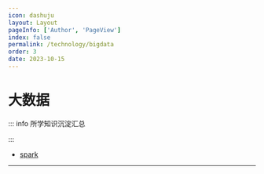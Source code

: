 ```yaml
---
icon: dashuju
layout: Layout
pageInfo: ['Author', 'PageView']
index: false
permalink: /technology/bigdata
order: 3
date: 2023-10-15
---
```


# 大数据

::: info 所学知识沉淀汇总

:::

- [spark](./spark.md)
---

